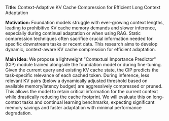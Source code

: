 **Title:** Context-Adaptive KV Cache Compression for Efficient Long Context Adaptation

**Motivation:** Foundation models struggle with ever-growing context lengths, leading to prohibitive KV cache memory demands and slower inference, especially during continual adaptation or when using RAG. Static compression techniques often sacrifice crucial information needed for specific downstream tasks or recent data. This research aims to develop dynamic, context-aware KV cache compression for efficient adaptation.

**Main Idea:** We propose a lightweight "Contextual Importance Predictor" (CIP) module trained alongside the foundation model or during fine-tuning. Given the current query and existing KV cache state, the CIP predicts the task-specific relevance of each cached token. During inference, less relevant KV pairs (below a dynamically adjusted threshold based on available memory/latency budget) are aggressively compressed or pruned. This allows the model to retain critical information for the current context while drastically reducing the cache footprint. We will evaluate this on long-context tasks and continual learning benchmarks, expecting significant memory savings and faster adaptation with minimal performance degradation.